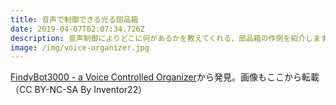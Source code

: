 ```yaml
---
title: 音声で制御できる光る部品箱
date: 2019-04-07T02:07:34.726Z
description: 音声制御によりどこに何があるかを教えてくれる、部品箱の作例を紹介します。
image: /img/voice-organizer.jpg
---
```

[FindyBot3000 - a Voice Controlled Organizer](https://www.instructables.com/id/FindyBot3000-a-Voice-Controlled-Organizer/)から発見。画像もここから転載（CC BY-NC-SA By Inventor22）
